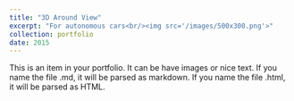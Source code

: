 ```yaml
---
title: "3D Around View"
excerpt: "For autonomous cars<br/><img src='/images/500x300.png'>"
collection: portfolio
date: 2015
---
```


This is an item in your portfolio. It can be have images or nice text. If you name the file .md, it will be parsed as markdown. If you name the file .html, it will be parsed as HTML. 
